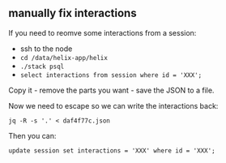 ## manually fix interactions

If you need to reomve some interactions from a session:

 * ssh to the node
 * `cd /data/helix-app/helix`
 * `./stack psql`
 * `select interactions from session where id = 'XXX';`

Copy it - remove the parts you want - save the JSON to a file.

Now we need to escape so we can write the interactions back:

```
jq -R -s '.' < daf4f77c.json
```

Then you can:

```
update session set interactions = 'XXX' where id = 'XXX';
```